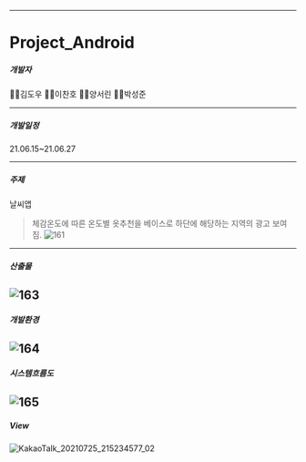 ------------------------------------------
# Project_Android

##### 개발자

🙋‍♂️김도우 🙋‍♂️이찬호 🙋‍♀️양서린 🙋‍♂️박성준

----

##### 개발일정

21.06.15~21.06.27

------------------------------------------

##### 주제

날씨앱

> 체감온도에 따른 온도별 옷추천을 베이스로 하단에 해당하는 지역의 광고 보여짐.
![161](https://user-images.githubusercontent.com/80452660/126900395-4128f1fd-0ff2-40ad-a313-64e8accb7c4a.jpg)

------------------------------------------
##### 산출물
![163](https://user-images.githubusercontent.com/80452660/126900391-17404b84-e06e-4cfd-ba11-49cfb99047d5.jpg)
------------------------------------------
##### 개발환경
![164](https://user-images.githubusercontent.com/80452660/126900392-d2c318e9-a4be-4aca-a354-dd540bbac932.jpg)
------------------------------------------
##### 시스템흐름도
![165](https://user-images.githubusercontent.com/80452660/126900394-add2ac6b-64c8-4b3f-95c0-9ec25e252e09.jpg)
------------------------------------------
##### View
![KakaoTalk_20210725_215234577_02](https://user-images.githubusercontent.com/80452660/126900539-2376e71f-1873-454a-a9c1-943b5e17fe7f.jpg)


